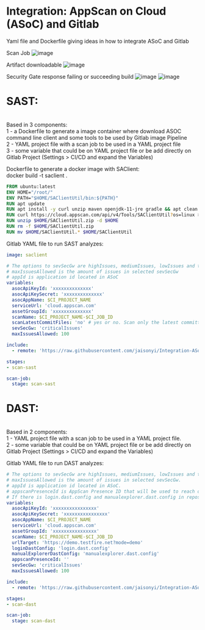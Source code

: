 # Integration: AppScan on Cloud (ASoC) and Gitlab
Yaml file and Dockerfile giving ideas in how to integrate ASoC and Gitlab

Scan Job
![image](https://user-images.githubusercontent.com/69405400/144601178-9bc8c675-a2dd-44c4-a312-908800be1472.png)

Artifact downloadable
![image](https://user-images.githubusercontent.com/69405400/144601700-40bfa642-a776-4e4f-ba05-e96f4324ef19.png)

Security Gate response failing or succeeding build
![image](https://user-images.githubusercontent.com/69405400/144601954-ae41e5ea-a9fa-464b-b931-36cd0887723b.png)
![image](https://user-images.githubusercontent.com/69405400/144602140-3e4320f3-a86c-44a1-93ed-5ad7f5fa3348.png)


<b><h1>SAST:</b></h1><br>
Based in 3 components:<br>
1 - a Dockerfile to generate a image container where download ASOC command line client and some tools to be used by Gitlab image Pipeline<br>
2 - YAML project file with a scan job to be used in a YAML project file<br>
3 - some variable that could be on YAML project file or be add directly on Gitlab Project (Settings > CI/CD and expand the Variables)<br>

Dockerfile to generate a docker image with SAClient:</br> 
docker build -t saclient .
````dockerfile
FROM ubuntu:latest
ENV HOME="/root/"
ENV PATH="$HOME/SAClientUtil/bin:${PATH}"
RUN apt update
RUN apt install -y curl unzip maven openjdk-11-jre gradle && apt clean
RUN curl https://cloud.appscan.com/api/v4/Tools/SAClientUtil?os=linux > $HOME/SAClientUtil.zip
RUN unzip $HOME/SAClientUtil.zip -d $HOME
RUN rm -f $HOME/SAClientUtil.zip
RUN mv $HOME/SAClientUtil.* $HOME/SAClientUtil
````

Gitlab YAML file to run SAST analyzes:
````yaml
image: saclient

# The options to sevSecGw are highIssues, mediumIssues, lowIssues and totalIssues
# maxIssuesAllowed is the amount of issues in selected sevSecGw
# appId is application id located in ASoC 
variables:
  asocApiKeyId: 'xxxxxxxxxxxxxx'
  asocApiKeySecret: 'xxxxxxxxxxxxxx'
  asocAppName: $CI_PROJECT_NAME
  serviceUrl: 'cloud.appscan.com'
  assetGroupId: 'xxxxxxxxxxxxxx'
  scanName: $CI_PROJECT_NAME-$CI_JOB_ID
  scanLatestCommitFiles: 'no' # yes or no. Scan only the latest committed files. Partial scan.
  sevSecGw: 'criticalIssues'
  maxIssuesAllowed: 100

include:
  - remote: 'https://raw.githubusercontent.com/jaisonyi/Integration-ASoC-and-Gitlab/main/yaml/appscanasoc_scan_sast.yaml'

stages:
- scan-sast

scan-job:
  stage: scan-sast
````

<b><h1>DAST:</b></h1><br>
Based in 2 components:<br>
1 - YAML project file with a scan job to be used in a YAML project file.<br>
2 - some variable that could be on YAML project file or be add directly on Gitlab Project (Settings > CI/CD and expand the Variables)<br>

Gitlab YAML file to run DAST analyzes:
````yaml
# The options to sevSecGw are highIssues, mediumIssues, lowIssues and totalIssues.
# maxIssuesAllowed is the amount of issues in selected sevSecGw.
# appId is application id located in ASoC.
# appscanPresenceId is AppScan Presence ID that will be used to reach out URL.
# If there is login.dast.config and manualexplorer.dast.config in repository it will be uploaded and used in Scan otherwise will be ignored.
variables:
  asocApiKeyId: 'xxxxxxxxxxxxxxxx'
  asocApiKeySecret: 'xxxxxxxxxxxxxxxx'
  asocAppName: $CI_PROJECT_NAME
  serviceUrl: 'cloud.appscan.com'
  assetGroupId: 'xxxxxxxxxxxxxxxx'
  scanName: $CI_PROJECT_NAME-$CI_JOB_ID
  urlTarget: 'https://demo.testfire.net?mode=demo'
  loginDastConfig: 'login.dast.config'
  manualExplorerDastConfig: 'manualexplorer.dast.config'
  appscanPresenceId: ''
  sevSecGw: 'criticalIssues'
  maxIssuesAllowed: 100

include:
  - remote: 'https://raw.githubusercontent.com/jaisonyi/Integration-ASoC-and-Gitlab/main/yaml/appscanasoc_scan_dast.yaml'

stages:
- scan-dast

scan-job:
  stage: scan-dast
````
